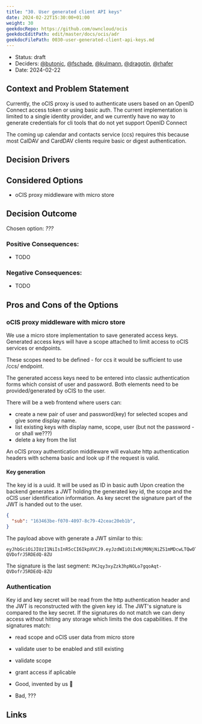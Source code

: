 ```yaml
---
title: "30. User generated client API keys"
date: 2024-02-22T15:30:00+01:00
weight: 30
geekdocRepo: https://github.com/owncloud/ocis
geekdocEditPath: edit/master/docs/ocis/adr
geekdocFilePath: 0030-user-generated-client-api-keys.md
---
```


* Status: draft
* Deciders: [@butonic](https://github.com/butonic), [@fschade](https://github.com/fschade), [@kulmann](https://github.com/kulmann), [@dragotin](https://github.com/dragotin), [@rhafer](https://github.com/rhafer)
* Date: 2024-02-22

## Context and Problem Statement

Currently, the oCIS proxy is used to authenticate users based on an OpenID Connect access token or using basic auth.
The current implementation is limited to a single identity provider, and we currently have no way to generate credentials for cli tools that do not yet support OpenID Connect

The coming up calendar and contacts service (ccs) requires this because most CalDAV and CardDAV clients require basic or digest authentication.

## Decision Drivers <!-- optional -->

## Considered Options

* oCIS proxy middleware with micro store

## Decision Outcome

Chosen option: *???*

### Positive Consequences:

* TODO

### Negative Consequences:

* TODO

## Pros and Cons of the Options <!-- optional -->

### oCIS proxy middleware with micro store

We use a micro store implementation to save generated access keys.
Generated access keys will have a scope attached to limit access to oCIS services or endpoints.

These scopes need to be defined - for ccs it would be sufficient to use /ccs/ endpoint.

The generated access keys need to be entered into classic authentication forms which consist of user and password.
Both elements need to be provided/generated by oCIS to the user.

There will be a web frontend where users can:
- create a new pair of user and password(key) for selected scopes and give some display name.
- list existing keys with display name, scope, user (but not the password - or shall we???)
- delete a key from the list

An oCIS proxy authentication middleware will evaluate http authentication headers with schema basic and look up if the request is valid.

#### Key generation
The key id is a uuid. It will be used as ID in basic auth
Upon creation the backend generates a JWT holding the generated key id, the scope and the oCIS user identification information.
As key secret the signature part of the JWT is handed out to the user.


```json
{
  "sub": "163463be-f070-4097-8c79-42ceac20eb1b",
}
```

The payload above with generate a JWT similar to this:
```jwt
eyJhbGciOiJIUzI1NiIsInR5cCI6IkpXVCJ9.eyJzdWIiOiIxNjM0NjNiZS1mMDcwLTQwOTctOGM3OS00MmNlYWMyMGViMWIifQ.PKJqy3xyZzk3hpNOLo7gqoAqt-QVDofrJ5RDEdQ-8ZU
```

The signature is the last segment: ```PKJqy3xyZzk3hpNOLo7gqoAqt-QVDofrJ5RDEdQ-8ZU```

### Authentication
Key id and key secret will be read from the http authentication header and the JWT is reconstructed with the given key id.
The JWT's signature is compared to the key secret.
If the signatures do not match we can deny access without hitting any storage which limits the dos capabilities.
If the signatures match:
- read scope and oCIS user data from micro store
- validate user to be enabled and still existing
- validate scope
- grant access if aplicable


- Good, invented by us :dancers:
- Bad, ???



## Links <!-- optional -->
